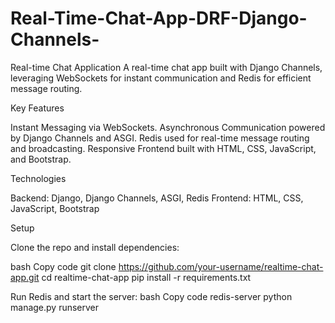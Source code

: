 # Real-Time-Chat-App-DRF-Django-Channels-

Real-time Chat Application
A real-time chat app built with Django Channels, leveraging WebSockets for instant communication and Redis for efficient message routing.

Key Features

 Instant Messaging via WebSockets.
 Asynchronous Communication powered by Django Channels and ASGI.
 Redis used for real-time message routing and broadcasting.
 Responsive Frontend built with HTML, CSS, JavaScript, and Bootstrap.
 
 Technologies
 
  Backend: Django, Django Channels, ASGI, Redis
  Frontend: HTML, CSS, JavaScript, Bootstrap
  
 Setup
 
Clone the repo and install dependencies:

 bash
 Copy code
  git clone https://github.com/your-username/realtime-chat-app.git
  cd realtime-chat-app
  pip install -r requirements.txt
 
 Run Redis and start the server:
  bash
   Copy code
    redis-server
    python manage.py runserver
